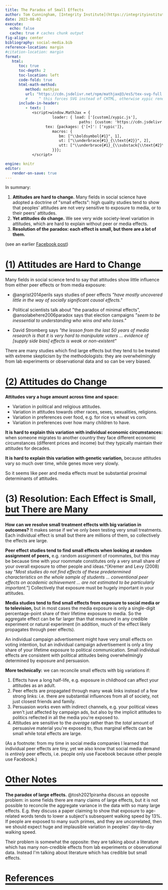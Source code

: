 ```yaml
---
title: The Paradox of Small Effects
author: Tom Cunningham, [Integrity Institute](https://integrityinstitute.org/)
date: 2023-08-02
execute:
  echo: false
  cache: true # caches chunk output
fig-align: center
bibliography: social-media.bib
reference-location: margin
#citation-location: margin
format:
   html:
      toc: true
      toc-depth: 2
      toc-location: left
      code-fold: true
      html-math-method:
         method: mathjax
         url: "https://cdn.jsdelivr.net/npm/mathjax@3/es5/tex-svg-full.js"
         #     ^ this forces SVG instead of CHTML, otherwise xypic renders weird
      include-in-header:
         - text: |
            <script>window.MathJax = {
                     loader: { load: ['[custom]/xypic.js'],
                                 paths: {custom: 'https://cdn.jsdelivr.net/gh/sonoisa/XyJax-v3@3.0.1/build/'}},
                  tex: {packages: {'[+]': ['xypic']},
                     macros: {
                        bm: ["\\boldsymbol{#1}", 1],
                        ut: ["\\underbrace{#1}_{\\text{#2}}", 2],
                        utt: ["\\underbrace{#1}_{\\substack{\\text{#2}\\\\\\text{#3}}}", 3]
                     }}};
            </script>

engine: knitr
editor:
   render-on-save: true
---
```

<style>
    h1 {  border-bottom: 4px solid black;}
    h2 {  border-bottom: 1px solid gray; padding-bottom: 0px; font-size: 14px; color: black; }
</style>

In summary:

1. **Attitudes are hard to change.** Many fields in social science have adopted a doctrine of "small effects": high quality studies tend to show that peoples' attitudes are not very sensitive to exposure to media, or to their peers' attitudes.
2. **Yet attitudes do change.** We see very wide society-level variation in attitudes, which are hard to explain without peer or media effects.
3. **Resolution of the paradox: each effect is small, but there are a lot of them.**

(see an earlier [Facebook post](https://www.facebook.com/tom.cunningham.374549/posts/pfbid022GaqAxUuKobKyS6soWnQVZYevPxkGxQ6BxAiScmA47eZdU9RAJPpGi1NrXQip6Jyl))

#              (1) Attitudes are Hard to Change

Many fields in social science tend to say that attitudes show little influence from either peer effects or from media exposure:

- @angrist2014perils says studies of peer effects *"have mostly uncovered little in the way of socially significant causal effects."*

- Political scientists talk about "the paradox of minimal effects", @ansolabehere2006paradox says that election campaigns *"seem to be inessential to understanding who wins and who loses."*

- David Stromberg says *"the lesson from the last 50 years of media research is that it is very hard to manipulate voters ... evidence of [supply side bias] effects is weak or non-existent"*

There are many studies which find large effects but they tend to be treated with extreme skepticism by the methodologists: they are overwhelmingly from lab experiments or observational data and so can be very biased.

#              (2) Attitudes do Change

**Attitudes vary a huge amount across time and space:**

- Variation in political and religious attitudes.
- Variation in attitudes towards other races, sexes, sexualities, religions.
- Variation in preferences over food, e.g. for rice vs wheat vs corn.
- Variation in preferences over how many children to have.


**It is hard to explain this variation with individual economic circumstances:** when someone migrates to another country they face different economic circumstances (different prices and income) but they typically maintain their attitudes for decades. 

**It is hard to explain this variation with genetic variation,** because attitudes vary so much over time, while genes move very slowly. 

So it seems like peer and media effects must be substantial proximal determinants of attitudes.

#              (3) Resolution: Each Effect is Small, but There are Many

**How can we resolve small treatment effects with big variation in outcomes?** It makes sense if we've only been testing very small treatments. Each individual effect is small but there are millions of them, so collectively the effects are large.

**Peer effect studies tend to find small effects when looking at random assignment of peers,** e.g. random assignment of roommates, but this may be because time with your roommate constitutes only a very small share of your overall exposure to other people and ideas.^[Kremer and Levy (2008) say *"Most studies do not find effects of these predetermined characteristics on the whole sample of students ... conventional peer effects on academic achievement ... are not estimated to be particularly important."*] Collectively that exposure must be hugely important in your attitudes.

**Media studies tend to find small effects from exposure to social media or to television,** but in most cases the media exposure is only a single-digit percentage-point share of their lifetime exposure to media. So the aggregate effect can be far larger than that measured in any credible experiment or natural experiment (in addition, much of the effect likely propagates through peer effects).

An individual campaign advertisement might have very small effects on voting intention, but an individual campaign advertisement is only a tiny share of your lifetime exposure to political communication. Small individual effects are consistent with political attitudes being overwhelmingly determined by exposure and persuasion.

**More technically:** we can reconcile small effects with big variations if:

1. Effects have a long half-life, e.g. exposure in childhood can affect your attitudes as an adult.
2. Peer effects are propagated through many weak links instead of a few strong links: i.e. there are substantial influences from all of society, not just closest friends and family.
3. Persuasion works even with indirect channels, e.g. your political views aren't just affected by campaign ads, but also by the implicit attitudes to politics reflected in all the media you're exposed to.
4. Attitudes are sensitive to the *average* rather than the *total* amount of persuasive material you're exposed to, thus marginal effects can be small while total effects are large.

(As a footnote: from my time in social media companies I learned that individual peer effects are tiny, yet we also know that social media demand is *entirely* peer effects, i.e. people only use Facebook because other people use Facebook.)

#           Other Notes

**The paradox of large effects.** @tosh2021piranha discuss an opposite problem: in some fields there are many claims of large effects, but it is not possible to reconcile the aggregate variance in the data with so many large effects. E.g. they discuss a paper claiming to show that exposure to age-related words tends to lower a subject's subsequent walking speed by 13%. If people are exposed to many such primes, and they are uncorrelated, then we should expect huge and implausible variation in peoples' day-to-day walking speed.

   Their problem is somewhat the opposite: they are talking about a literature which has many non-credible effects from lab experiments or observational data. Instead I'm talking about literature which has credible but small effects.

#           References